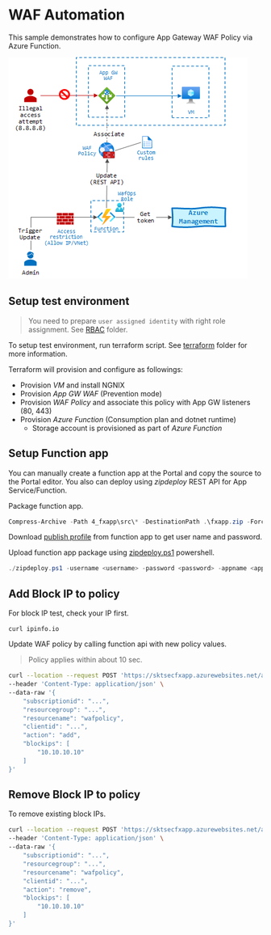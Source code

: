 # WAF Automation

This sample demonstrates how to configure App Gateway WAF Policy via Azure Function.

![WAF automation](./waf-auto.png)

## Setup test environment

> You need to prepare `user assigned identity` with right role assignment. See [RBAC](./2_RBAC) folder.

To setup test environment, run terraform script. See [terraform](./3_terraform) folder for more information.


Terraform will provision and configure as followings:

- Provision _VM_ and install NGNIX
- Provision _App GW WAF_ (Prevention mode)
- Provision _WAF Policy_ and associate this policy with App GW listeners (80, 443)
- Provision _Azure Function_ (Consumption plan and dotnet runtime)
    - Storage account is provisioned as part of _Azure Function_

## Setup Function app

You can manually create a function app at the Portal and copy the source to the Portal editor. You also can deploy using _zipdeploy_ REST API for App Service/Function.

Package function app.

```powershell
Compress-Archive -Path 4_fxapp\src\* -DestinationPath .\fxapp.zip -Force
```

Download [publish profile](https://docs.microsoft.com/en-us/visualstudio/deployment/tutorial-import-publish-settings-azure?view=vs-2019#create-the-publish-settings-file-in-azure-app-service) from function app to get user name and password.

Upload function app package using [zipdeploy.ps1](./zipdeploy.ps1) powershell.

```powershell
./zipdeploy.ps1 -username <username> -password <password> -appname <appname> -filepath fxapp.zip
```

## Add __Block IP__ to policy

For block IP test, check your IP first.

```
curl ipinfo.io
```

Update WAF policy by calling function api with new policy values.

> Policy applies within about 10 sec.

```bash
curl --location --request POST 'https://sktsecfxapp.azurewebsites.net/api/BlockIPWaf?code=..==' \
--header 'Content-Type: application/json' \
--data-raw '{
    "subscriptionid": "...",
    "resourcegroup": "...",
    "resourcename": "wafpolicy",
    "clientid": "...",
    "action": "add",
    "blockips": [
        "10.10.10.10"
    ]
}'
```

## Remove __Block IP__ to policy

To remove existing block IPs. 

```bash
curl --location --request POST 'https://sktsecfxapp.azurewebsites.net/api/BlockIPWaf?code=..==' \
--header 'Content-Type: application/json' \
--data-raw '{
    "subscriptionid": "...",
    "resourcegroup": "...",
    "resourcename": "wafpolicy",
    "clientid": "...",
    "action": "remove",
    "blockips": [
        "10.10.10.10"
    ]
}'
```
